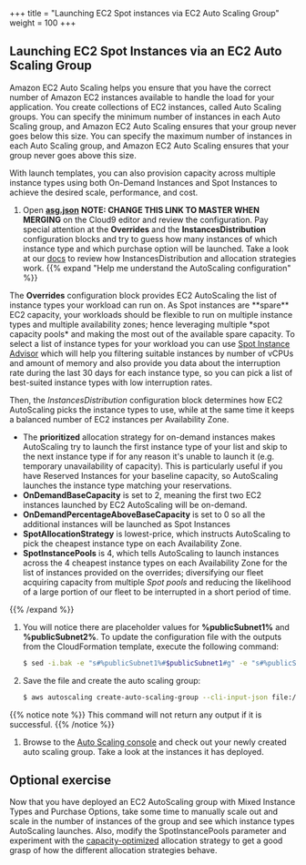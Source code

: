 +++
title = "Launching EC2 Spot instances via EC2 Auto Scaling Group"
weight = 100
+++

## Launching EC2 Spot Instances via an EC2 Auto Scaling Group

Amazon EC2 Auto Scaling helps you ensure that you have the correct number of Amazon EC2 instances available to handle the load for your application.  You create collections of EC2 instances, called Auto Scaling groups.  You can specify the minimum number of instances in each Auto Scaling group, and Amazon EC2 Auto Scaling ensures that your group never goes below this size. You can specify the maximum number of instances in each Auto Scaling group, and Amazon EC2 Auto Scaling ensures that your group never goes above this size.

With launch templates, you can also provision capacity across multiple instance types using both On-Demand Instances and Spot Instances to achieve the desired scale, performance, and cost.

1. Open [**asg.json**](https://raw.githubusercontent.com/raghananth/ec2-spot-workshops/update-launch-ec2-spot-instance-workshop/workshops/launching_ec2_spot_instances/asg.json) **NOTE: CHANGE THIS LINK TO MASTER WHEN MERGING** on the Cloud9 editor and review the configuration. Pay special attention at the **Overrides** and the **InstancesDistribution** configuration blocks and try to guess how many instances of which instance type and which purchase option will be launched. Take a look at our [docs](https://docs.aws.amazon.com/autoscaling/ec2/userguide/asg-purchase-options.html#asg-allocation-strategies) to review how InstancesDistribution and allocation strategies work.
{{% expand "Help me understand the AutoScaling configuration" %}}
<p>The <b>Overrides</b> configuration block provides EC2 AutoScaling the list of instance types your workload can run on. As Spot instances are **spare** EC2 capacity, your workloads should be flexible to run on multiple instance types and multiple availability zones; hence leveraging multiple *spot capacity pools* and making the most out of the available spare capacity. To select a list of instance types for your workload you can use <a href="https://aws.amazon.com/ec2/spot/instance-advisor/" target="#">Spot Instance Advisor</a> which will help you filtering suitable instances by number of vCPUs and amount of memory and also provide you data about the interruption rate during the last 30 days for each instance type, so you can pick a list of best-suited instance types with low interruption rates.
<p>Then, the <i>InstancesDistribution</i> configuration block determines how EC2 AutoScaling picks the instance types to use, while at the same time it keeps a balanced number of EC2 instances per Availability Zone.
<ul><li>The <b>prioritized</b> allocation strategy for on-demand instances makes AutoScaling try to launch the first instance type of your list and skip to the next instance type if for any reason it's unable to launch it (e.g. temporary unavailability of capacity). This is particularly useful if you have Reserved Instances for your baseline capacity, so AutoScaling launches the instance type matching your reservations.</li>
<li><b>OnDemandBaseCapacity</b> is set to 2, meaning the first two EC2 instances launched by EC2 AutoScaling will be on-demand.</li>
<li><b>OnDemandPercentageAboveBaseCapacity</b> is set to 0 so all the additional instances will be launched as Spot Instances</li>
<li><b>SpotAllocationStrategy</b> is lowest-price, which instructs AutoScaling to pick the cheapest instance type on each Availability Zone.</li>
<li><b>SpotInstancePools</b> is 4, which tells AutoScaling to launch instances across the 4 cheapest instance types on each Availability Zone for the list of instances provided on the overrides; diversifying our fleet acquiring capacity from multiple <i>Spot pools</i> and reducing the likelihood of a large portion of our fleet to be interrupted in a short period of time.</li>
</ul> 
{{% /expand %}}

1. You will notice there are placeholder values for **%publicSubnet1%** and **%publicSubnet2%**. To update the configuration file with the outputs from the CloudFormation template, execute the following command:

    ```bash
    $ sed -i.bak -e "s#%publicSubnet1%#$publicSubnet1#g" -e "s#%publicSubnet2%#$publicSubnet2#g" asg.json
    ```

1. Save the file and create the auto scaling group:

    ```bash
    $ aws autoscaling create-auto-scaling-group --cli-input-json file://asg.json
    ```
{{% notice note %}}
This command will not return any output if it is successful.
{{% /notice %}}

1. Browse to the [Auto Scaling console](https://console.aws.amazon.com/ec2/autoscaling/home#AutoScalingGroups:view=details) and check out your newly created auto scaling group. Take a look at the instances it has deployed.


## Optional exercise

Now that you have deployed an EC2 AutoScaling group with Mixed Instance Types and Purchase Options, take some time to manually scale out and scale in the number of instances of the group and see which instance types AutoScaling launches. Also, modify the SpotInstancePools parameter and experiment with the [capacity-optimized](https://aws.amazon.com/blogs/compute/introducing-the-capacity-optimized-allocation-strategy-for-amazon-ec2-spot-instances/) allocation strategy to get a good grasp of how the different allocation strategies behave. 